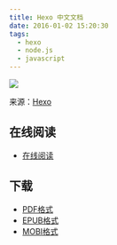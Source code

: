```yaml
---
title: Hexo 中文文档
date: 2016-01-02 15:20:30
tags:
  - hexo
  - node.js
  - javascript
---
```


![](https://ek8whxe.cloudimg.io/s/width/226/https://www.gitbook.com/cover/book/wizardforcel/hexo-doc.jpg?build=1451718975417&v=12.0.2)

来源：[Hexo](https://hexo.io/zh-cn/)

<!--more-->

## 在线阅读 ##

+ [在线阅读](https://www.gitbook.com/book/wizardforcel/hexo-doc/details)

## 下载 ##

+ [PDF格式](https://www.gitbook.com/download/pdf/book/wizardforcel/hexo-doc)
+ [EPUB格式](https://www.gitbook.com/download/epub/book/wizardforcel/hexo-doc)
+ [MOBI格式](https://www.gitbook.com/download/mobi/book/wizardforcel/hexo-doc)